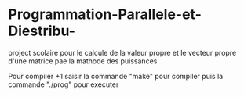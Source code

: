 # Programmation-Parallele-et-Diestribu-

project scolaire pour le calcule de la valeur propre et le vecteur propre d'une matrice pae la mathode des puissances

Pour compiler +1 saisir la commande "make" pour compiler
puis la commande "./prog" pour executer
